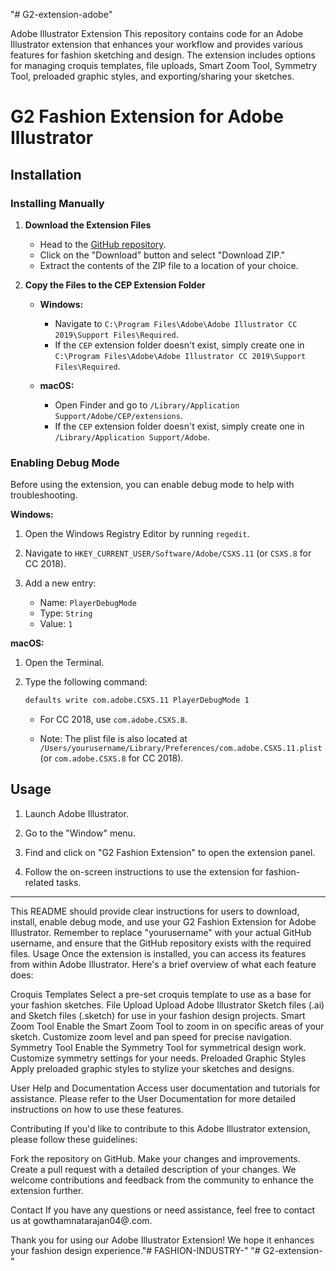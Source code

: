 "# G2-extension-adobe" 

Adobe Illustrator Extension
This repository contains code for an Adobe Illustrator extension that enhances your workflow and provides various features for fashion sketching and design. The extension includes options for managing croquis templates, file uploads, Smart Zoom Tool, Symmetry Tool, preloaded graphic styles, and exporting/sharing your sketches.

# G2 Fashion Extension for Adobe Illustrator

## Installation

### Installing Manually

1. **Download the Extension Files**
   - Head to the [GitHub repository](https://github.com/gowthamnataraj/G2-extension-adobe).
   - Click on the "Download" button and select "Download ZIP."
   - Extract the contents of the ZIP file to a location of your choice.

2. **Copy the Files to the CEP Extension Folder**

   - **Windows:**
     - Navigate to `C:\Program Files\Adobe\Adobe Illustrator CC 2019\Support Files\Required`.
     - If the `CEP` extension folder doesn't exist, simply create one in `C:\Program Files\Adobe\Adobe Illustrator CC 2019\Support Files\Required`.

   - **macOS:**
     - Open Finder and go to `/Library/Application Support/Adobe/CEP/extensions`.
     - If the `CEP` extension folder doesn't exist, simply create one in `/Library/Application Support/Adobe`.

### Enabling Debug Mode

Before using the extension, you can enable debug mode to help with troubleshooting.

**Windows:**

1. Open the Windows Registry Editor by running `regedit`.

2. Navigate to `HKEY_CURRENT_USER/Software/Adobe/CSXS.11` (or `CSXS.8` for CC 2018).

3. Add a new entry:
   - Name: `PlayerDebugMode`
   - Type: `String`
   - Value: `1`

**macOS:**

1. Open the Terminal.

2. Type the following command:
   ```sh
   defaults write com.adobe.CSXS.11 PlayerDebugMode 1
   ```
   - For CC 2018, use `com.adobe.CSXS.8`.

   - Note: The plist file is also located at `/Users/yourusername/Library/Preferences/com.adobe.CSXS.11.plist` (or `com.adobe.CSXS.8` for CC 2018).

## Usage

1. Launch Adobe Illustrator.

2. Go to the "Window" menu.

3. Find and click on "G2 Fashion Extension" to open the extension panel.

4. Follow the on-screen instructions to use the extension for fashion-related tasks.


---

This README should provide clear instructions for users to download, install, enable debug mode, and use your G2 Fashion Extension for Adobe Illustrator. Remember to replace "yourusername" with your actual GitHub username, and ensure that the GitHub repository exists with the required files.
Usage
Once the extension is installed, you can access its features from within Adobe Illustrator. Here's a brief overview of what each feature does:

Croquis Templates
Select a pre-set croquis template to use as a base for your fashion sketches.
File Upload
Upload Adobe Illustrator Sketch files (.ai) and Sketch files (.sketch) for use in your fashion design projects.
Smart Zoom Tool
Enable the Smart Zoom Tool to zoom in on specific areas of your sketch.
Customize zoom level and pan speed for precise navigation.
Symmetry Tool
Enable the Symmetry Tool for symmetrical design work.
Customize symmetry settings for your needs.
Preloaded Graphic Styles
Apply preloaded graphic styles to stylize your sketches and designs.

User Help and Documentation
Access user documentation and tutorials for assistance.
Please refer to the User Documentation for more detailed instructions on how to use these features.

Contributing
If you'd like to contribute to this Adobe Illustrator extension, please follow these guidelines:

Fork the repository on GitHub.
Make your changes and improvements.
Create a pull request with a detailed description of your changes.
We welcome contributions and feedback from the community to enhance the extension further.


Contact
If you have any questions or need assistance, feel free to contact us at gowthamnatarajan04@.com.

Thank you for using our Adobe Illustrator Extension! We hope it enhances your fashion design experience."# FASHION-INDUSTRY-" 
"# G2-extension-" 

